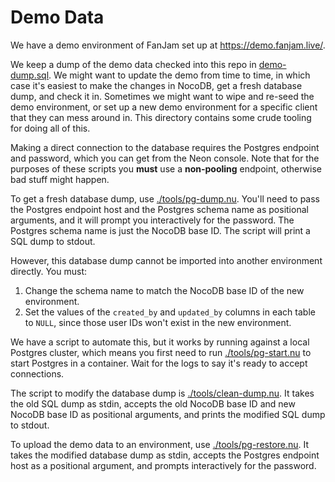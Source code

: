 # Demo Data

We have a demo environment of FanJam set up at <https://demo.fanjam.live/>.

We keep a dump of the demo data checked into this repo in
[demo-dump.sql](./demo-dump.sql). We might want to update the demo from time to
time, in which case it's easiest to make the changes in NocoDB, get a fresh
database dump, and check it in. Sometimes we might want to wipe and re-seed the
demo environment, or set up a new demo environment for a specific client that
they can mess around in. This directory contains some crude tooling for doing
all of this.

Making a direct connection to the database requires the Postgres endpoint and
password, which you can get from the Neon console. Note that for the purposes
of these scripts you **must** use a **non-pooling** endpoint, otherwise bad
stuff might happen.

To get a fresh database dump, use [./tools/pg-dump.nu](./tools/pg-dump.nu).
You'll need to pass the Postgres endpoint host and the Postgres schema name as
positional arguments, and it will prompt you interactively for the password.
The Postgres schema name is just the NocoDB base ID. The script will print a
SQL dump to stdout.

However, this database dump cannot be imported into another environment
directly. You must:

1. Change the schema name to match the NocoDB base ID of the new environment.
2. Set the values of the `created_by` and `updated_by` columns in each table to
   `NULL`, since those user IDs won't exist in the new environment.

We have a script to automate this, but it works by running against a local
Postgres cluster, which means you first need to run
[./tools/pg-start.nu](./tools/pg-start.nu) to start Postgres in a container.
Wait for the logs to say it's ready to accept connections.

The script to modify the database dump is
[./tools/clean-dump.nu](./tools/clean-dump.nu). It takes the old SQL dump as
stdin, accepts the old NocoDB base ID and new NocoDB base ID as positional
arguments, and prints the modified SQL dump to stdout.

To upload the demo data to an environment, use
[./tools/pg-restore.nu](./tools/pg-restore.nu). It takes the modified database
dump as stdin, accepts the Postgres endpoint host as a positional argument, and
prompts interactively for the password.
